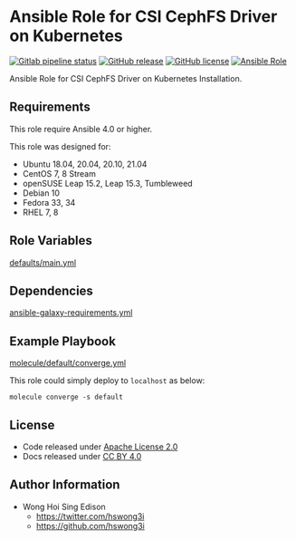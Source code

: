# Ansible Role for CSI CephFS Driver on Kubernetes

[![Gitlab pipeline status](https://img.shields.io/gitlab/pipeline/alvistack/ansible-role-kubernetes_csi_cephfs/master)](https://gitlab.com/alvistack/ansible-role-kubernetes_csi_cephfs/-/pipelines)
[![GitHub release](https://img.shields.io/github/release/alvistack/ansible-role-kubernetes_csi_cephfs.svg)](https://github.com/alvistack/ansible-role-kubernetes_csi_cephfs/releases)
[![GitHub license](https://img.shields.io/github/license/alvistack/ansible-role-kubernetes_csi_cephfs.svg)](https://github.com/alvistack/ansible-role-kubernetes_csi_cephfs/blob/master/LICENSE)
[![Ansible Role](https://img.shields.io/badge/galaxy-alvistack.kubernetes_csi_cephfs-blue.svg)](https://galaxy.ansible.com/alvistack/kubernetes_csi_cephfs)

Ansible Role for CSI CephFS Driver on Kubernetes Installation.

## Requirements

This role require Ansible 4.0 or higher.

This role was designed for:

  - Ubuntu 18.04, 20.04, 20.10, 21.04
  - CentOS 7, 8 Stream
  - openSUSE Leap 15.2, Leap 15.3, Tumbleweed
  - Debian 10
  - Fedora 33, 34
  - RHEL 7, 8

## Role Variables

[defaults/main.yml](defaults/main.yml)

## Dependencies

[ansible-galaxy-requirements.yml](ansible-galaxy-requirements.yml)

## Example Playbook

[molecule/default/converge.yml](molecule/default/converge.yml)

This role could simply deploy to `localhost` as below:

    molecule converge -s default

## License

  - Code released under [Apache License 2.0](LICENSE)
  - Docs released under [CC BY 4.0](http://creativecommons.org/licenses/by/4.0/)

## Author Information

  - Wong Hoi Sing Edison
      - <https://twitter.com/hswong3i>
      - <https://github.com/hswong3i>
